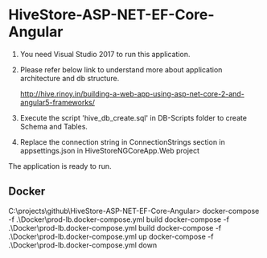 # HiveStore-ASP-NET-EF-Core-Angular

1) You need Visual Studio 2017 to run this application.

2) Please refer below link to understand more about application architecture and db structure.

    http://hive.rinoy.in/building-a-web-app-using-asp-net-core-2-and-angular5-frameworks/

3) Execute the script 'hive_db_create.sql' in DB-Scripts folder to create Schema and Tables.

4) Replace the connection string in ConnectionStrings section in appsettings.json in HiveStoreNGCoreApp.Web project

The application is ready to run.

Docker
-------
C:\projects\github\HiveStore-ASP-NET-EF-Core-Angular> docker-compose -f .\Docker\prod-lb.docker-compose.yml build
docker-compose -f .\Docker\prod-lb.docker-compose.yml build
docker-compose -f .\Docker\prod-lb.docker-compose.yml up
docker-compose -f .\Docker\prod-lb.docker-compose.yml down